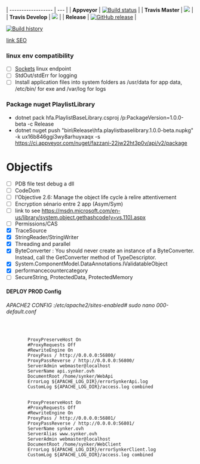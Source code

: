 ﻿| ------------------ | --- |
| **Appveyor** | [![Build status](https://ci.appveyor.com/api/projects/status/hwigxlp50tlut2ws?svg=true)](https://ci.appveyor.com/project/Fazzani/synker2-8v1uw) |
| **Travis Master** | [![](https://travis-ci.org/Fazzani/Synker2.svg?branch=master)](https://travis-ci.org/Fazzani/Synker2) |
| **Travis Develop** | [![](https://travis-ci.org/Fazzani/Synker2.svg?branch=Develop)](https://travis-ci.org/Fazzani/Synker2) |
| **Release** | [![GitHub release](https://img.shields.io/github/release/qubyte/rubidium.svg?style=for-the-badge)](https://github.com/Fazzani/Synker2/releases/latest) |

[![Build history](https://buildstats.info/appveyor/chart/Fazzani/synker2-8v1uw)](https://ci.appveyor.com/project/dustinmoris/ci-buildstats/history)

[link SEO](https://github.com/angular/universal/tree/master/modules/aspnetcore-engine)

### linux env compatibility

- [ ] [Sockets](http://www.c-sharpcorner.com/article/building-a-tcp-server-in-net-core-on-ubuntu/) linux endpoint
- [ ] StdOut/stdErr for logging
- [ ] Install application files into system folders as /usr/data for app data, /etc/bin/ for exe and /var/log for logs
  
### Package nuget PlaylistLibrary

- dotnet pack hfa.PlaylistBaseLibrary.csproj /p:PackageVersion=1.0.0-beta -c Release
- dotnet nuget push "bin\Release\hfa.playlistbaselibrary.1.0.0-beta.nupkg" -k ux16b846ggi3wy8arhuyxaqx -s https://ci.appveyor.com/nuget/fazzani-22jw22ht3p0v/api/v2/package

Objectifs
=========
- [ ] PDB file test debug a dll
- [ ] CodeDom
- [ ] l'Objective 2.6: Manage the object life cycle à relire attentivement
- [ ] Encryption sénario entre 2 app (Asym/Sym)
- [ ] link to see https://msdn.microsoft.com/en-us/library/system.object.gethashcode(v=vs.110).aspx
- [ ] Permissions/CAS
- [x] TraceSource
- [x] StringReader/StringWriter
- [x] Threading and parallel
- [x] ByteConverter : You should never create an instance of a ByteConverter. Instead, call the GetConverter method of TypeDescriptor.
- [x] System.ComponentModel.DataAnnotations.IValidatableObject
- [x] performancecountercategory
- [ ] SecureString, ProtectedData, ProtectedMemory

#### DEPLOY PROD Config
###### APACHE2 CONFIG :/etc/apache2/sites-enabled# sudo nano 000-default.conf
<pre>
<code>
<VirtualHost *:80>
        ProxyPreserveHost On
        #ProxyRequests Off
        #RewriteEngine On
        ProxyPass / http://0.0.0.0:56800/
        ProxyPassReverse / http://0.0.0.0:56800/
        ServerAdmin webmaster@localhost
        ServerName api.synker.ovh
        DocumentRoot /home/synker/WebApi
        ErrorLog ${APACHE_LOG_DIR}/errorSynkerApi.log
        CustomLog ${APACHE_LOG_DIR}/access.log combined
</VirtualHost>
<VirtualHost *:80>
        ProxyPreserveHost On
        #ProxyRequests Off
        #RewriteEngine On
        ProxyPass / http://0.0.0.0:56801/
        ProxyPassReverse / http://0.0.0.0:56801/
        ServerName synker.ovh
        ServerAlias www.synker.ovh
        ServerAdmin webmaster@localhost
        DocumentRoot /home/synker/WebClient
        ErrorLog ${APACHE_LOG_DIR}/errorSynkerClient.log
        CustomLog ${APACHE_LOG_DIR}/access.log combined
</VirtualHost>
</code>
</pre>
